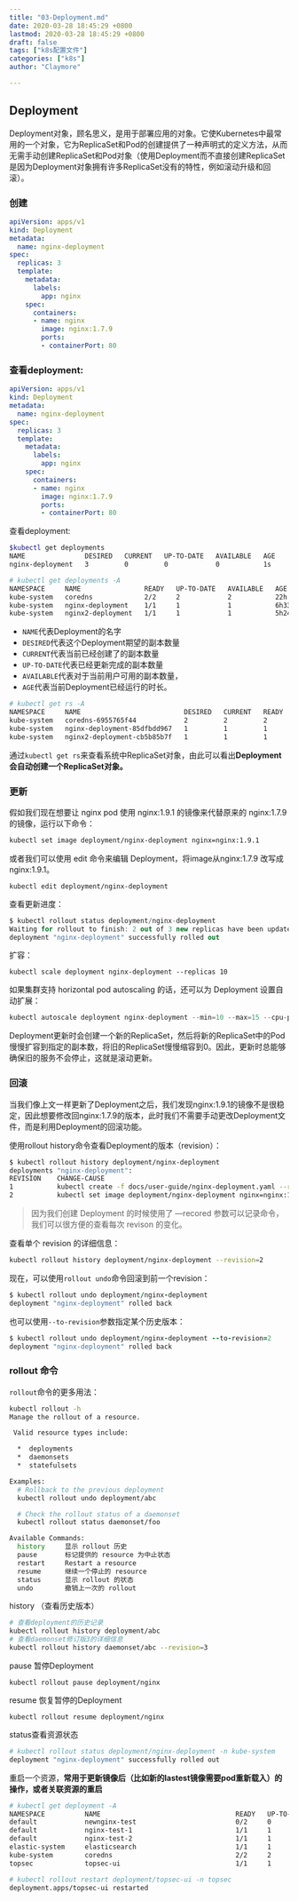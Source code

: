 ```yaml
---
title: "03-Deployment.md"
date: 2020-03-28 18:45:29 +0800
lastmod: 2020-03-28 18:45:29 +0800
draft: false
tags: ["k8s配置文件"]
categories: ["k8s"]
author: "Claymore"

---
```

## Deployment

Deployment对象，顾名思义，是用于部署应用的对象。它使Kubernetes中最常用的一个对象，它为ReplicaSet和Pod的创建提供了一种声明式的定义方法，从而无需手动创建ReplicaSet和Pod对象（使用Deployment而不直接创建ReplicaSet是因为Deployment对象拥有许多ReplicaSet没有的特性，例如滚动升级和回滚）。

### 创建

``` yaml
apiVersion: apps/v1
kind: Deployment
metadata:
  name: nginx-deployment
spec:
  replicas: 3
  template:
    metadata:
      labels:
        app: nginx
    spec:
      containers:
      - name: nginx
        image: nginx:1.7.9
        ports:
        - containerPort: 80
```





### 查看deployment:

``` yaml
apiVersion: apps/v1
kind: Deployment
metadata:
  name: nginx-deployment
spec:
  replicas: 3
  template:
    metadata:
      labels:
        app: nginx
    spec:
      containers:
      - name: nginx
        image: nginx:1.7.9
        ports:
        - containerPort: 80
```

查看deployment:

``` sh
$kubectl get deployments
NAME               DESIRED   CURRENT   UP-TO-DATE   AVAILABLE   AGE
nginx-deployment   3         0         0            0           1s

# kubectl get deployments -A
NAMESPACE     NAME                READY   UP-TO-DATE   AVAILABLE   AGE
kube-system   coredns             2/2     2            2           22h
kube-system   nginx-deployment    1/1     1            1           6h33m
kube-system   nginx2-deployment   1/1     1            1           5h24m
```

* `NAME`代表Deployment的名字
* `DESIRED`代表这个Deployment期望的副本数量
* `CURRENT`代表当前已经创建了的副本数量
* `UP-TO-DATE`代表已经更新完成的副本数量
* `AVAILABLE`代表对于当前用户可用的副本数量，
* `AGE`代表当前Deployment已经运行的时长。

``` sh
# kubectl get rs -A
NAMESPACE     NAME                          DESIRED   CURRENT   READY   AGE
kube-system   coredns-6955765f44            2         2         2       22h
kube-system   nginx-deployment-85dfbdd967   1         1         1       6h34m
kube-system   nginx2-deployment-cb5b85b7f   1         1         1       5h25m
```

通过`kubectl get rs`来查看系统中ReplicaSet对象，由此可以看出**Deployment会自动创建一个ReplicaSet对象。**



### 更新

假如我们现在想要让 nginx pod 使用 nginx:1.9.1 的镜像来代替原来的 nginx:1.7.9 的镜像，运行以下命令：

```bash
kubectl set image deployment/nginx-deployment nginx=nginx:1.9.1
```

或者我们可以使用 edit 命令来编辑 Deployment，将image从nginx:1.7.9 改写成 nginx:1.9.1。

```undefined
kubectl edit deployment/nginx-deployment
```

查看更新进度：

```csharp
$ kubectl rollout status deployment/nginx-deployment
Waiting for rollout to finish: 2 out of 3 new replicas have been updated...
deployment "nginx-deployment" successfully rolled out
```

扩容：

```undefined
kubectl scale deployment nginx-deployment --replicas 10
```

如果集群支持 horizontal pod autoscaling 的话，还可以为 Deployment 设置自动扩展：

```swift
kubectl autoscale deployment nginx-deployment --min=10 --max=15 --cpu-percent=80
```

Deployment更新时会创建一个新的ReplicaSet，然后将新的ReplicaSet中的Pod慢慢扩容到指定的副本数，将旧的ReplicaSet慢慢缩容到0。因此，更新时总能够确保旧的服务不会停止，这就是滚动更新。



### 回滚

当我们像上文一样更新了Deployment之后，我们发现nginx:1.9.1的镜像不是很稳定，因此想要修改回nginx:1.7.9的版本，此时我们不需要手动更改Deployment文件，而是利用Deployment的回滚功能。

使用rollout history命令查看Deployment的版本（revision）：



```bash
$ kubectl rollout history deployment/nginx-deployment
deployments "nginx-deployment":
REVISION    CHANGE-CAUSE
1           kubectl create -f docs/user-guide/nginx-deployment.yaml --record
2           kubectl set image deployment/nginx-deployment nginx=nginx:1.9.1
```

> 因为我们创建 Deployment 的时候使用了 —recored 参数可以记录命令，我们可以很方便的查看每次 revison 的变化。

查看单个 revision 的详细信息：

```bash
kubectl rollout history deployment/nginx-deployment --revision=2
```

现在，可以使用`rollout undo`命令回滚到前一个revision：

```ruby
$ kubectl rollout undo deployment/nginx-deployment
deployment "nginx-deployment" rolled back
```

也可以使用`--to-revision`参数指定某个历史版本：

```ruby
$ kubectl rollout undo deployment/nginx-deployment --to-revision=2
deployment "nginx-deployment" rolled back
```



### rollout 命令

`rollout`命令的更多用法：

``` sh
kubectl rollout -h
Manage the rollout of a resource.

 Valid resource types include:

  *  deployments
  *  daemonsets
  *  statefulsets

Examples:
  # Rollback to the previous deployment
  kubectl rollout undo deployment/abc

  # Check the rollout status of a daemonset
  kubectl rollout status daemonset/foo

Available Commands:
  history     显示 rollout 历史
  pause       标记提供的 resource 为中止状态
  restart     Restart a resource
  resume      继续一个停止的 resource
  status      显示 rollout 的状态
  undo        撤销上一次的 rollout
```



history （查看历史版本）

```sh
# 查看deployment的历史记录
kubectl rollout history deployment/abc
# 查看daemonset修订版3的详细信息
kubectl rollout history daemonset/abc --revision=3
```

pause 暂停Deployment

```
kubectl rollout pause deployment/nginx
```

resume 恢复暂停的Deployment

```
kubectl rollout resume deployment/nginx
```

status查看资源状态

``` sh
# kubectl rollout status deployment/nginx-deployment -n kube-system
deployment "nginx-deployment" successfully rolled out
```

重启一个资源，**常用于更新镜像后（比如新的lastest镜像需要pod重新载入）的操作，或者关联资源的重启**

``` sh
# kubectl get deployment -A
NAMESPACE          NAME                                  READY   UP-TO-DATE   AVAILABLE   AGE
default            newnginx-test                         0/2     0            0           15m
default            nginx-test-1                          1/1     1            1           22h
default            nginx-test-2                          1/1     1            1           22h
elastic-system     elasticsearch                         1/1     1            1           17h
kube-system        coredns                               2/2     2            2           2d2
topsec             topsec-ui                             1/1     1            1           23m

# kubectl rollout restart deployment/topsec-ui -n topsec
deployment.apps/topsec-ui restarted
```